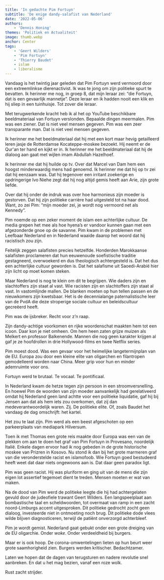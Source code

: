 ```yaml
---
title: 'In gedachte Pim Fortuyn'
subtitle: 'De enige dandy-salafist van Nederland'
date: '2022-05-06'
authors:
    - 'Dennis Honing'
themes: 'Politiek en Actualiteit'
image: thumb.webp
anchor: Center
tags:
    - 'Geert Wilders'
    - 'Pim Fortuyn'
    - 'Thierry Baudet'
    - islam
    - liberalisme
---
```


Vandaag is het twintig jaar geleden dat Pim Fortuyn werd vermoord door een extreemlinkse dierenactivist. Ik was te jong om zijn politieke spurt te bevatten. Ik herinner me nog, in groep 8, dat mijn leraar zei: “die Fortuyn, dat is een gevaarlijk mannetje”. Deze leraar en ik hadden nooit een klik en hij sliep in een tuinhuisje. Tot zover die leraar. 

Met terugwerkende kracht heb ik al het op YouTube beschikbare beeldmateriaal van Fortuyn verslonden. Bepaalde dingen meermalen. Pim was een ziener. Dat is niet veel mensen gegeven. Pim was een zeer transparante man. Dat is niet veel mensen gegeven. 

Ik herinner me het beeldmateriaal dat hij met een kort maar hevig getailleerd leren jasje de Rotterdamse Kocateppe-moskee bezoekt. Hij neemt er de Qur'an ter hand en kijkt er in. Ik herinner me het beeldmateriaal dat hij de dialoog aan gaat met wijlen imam Abdullah Hazelhoef. 

Ik herinner me dat hij huilde op tv. Over dat Marcel van Dam hem een hoogst minderwaardig mens had genoemd. Ik herinner me dat hij op tv zei dat hij eenzaam was. Dat hij tegenover een irritant zoekerige en opdringerige Ivo Niehe zegt dat hij nog altijd gemis heeft aan Arie, zijn grote liefde. 

Over dat hij onder de indruk was over hoe harmonieus zijn moeder is gestorven. Dat hij zijn politieke carrière had uitgesteld tot na haar dood. Want, zo zei Pim: “mijn moeder zei, je wordt nog vermoord net als Kennedy”. 

Pim noemde op een zeker moment de islam een achterlijke cultuur. De media grepen het mee als hoe hyena’s er vandoor kunnen gaan met een afgezonderde gnoe op de savanne. Pim kwam in de problemen met Leefbaar Nederland en in Nederland waaide daarop het woord dat hij racistisch zou zijn. 

Feitelijk zeggen salafisten precies hetzelfde. Honderden Marokkaanse salafisten proclameren dat hun eeuwenoude soefistische traditie gestagneerd, overwoekerd en dus theologisch achtergesteld is. Dat het dus een achterlijke cultuur geworden is. Dat het salafisme uit Saoedi-Arabië hier zijn licht op moet komen steken. 

Maar Nederland is nog te klein om dit te begrijpen. Wie daders zijn en slachtoffers zijn staat al vast. Wie racisten zijn en slachtoffers zijn staat al vast. In vastomlijnde mallen. De blanken moeten op hun tellen passen en de nieuwkomers zijn kwetsbaar. Het is de decennialange paternalistische leer van de PvdA die deze stroperige sociale cultuur en beleidscultuur gecreëerd heeft. 

Pim was de ijsbreker. Recht voor z’n raap. 

Zijn dandy-achtige voorkomen en rijke woordenschat maakten hem tot een icoon. Daar kon je niet omheen. Om hem heen zaten grijze muizen als Melkert en professor Balkenende. Mannen die nog geen karakter krijgen al gaf je ze hoofdrollen in drie Hollywood-films en twee Netflix series. 

Pim moest dood. Was een gevaar voor het heimelijke langetermijnplan van de EU. Europa zou door een kleine elite van oligarchen en filantropen gemodelleerd worden naar China. Meer grip voor hun en minder ademruimte voor ons. 

Fortuyn werd te brutaal. Te vocaal. Te pontificaal. 

In Nederland kwam de hetze tegen zijn persoon in een stroomversnelling. En hoewel Pim de woorden van zijn moeder aanvankelijk had gerelativeerd omdat hij Nederland geen land achtte voor een politieke liquidatie, gaf hij bij Jensen aan dat als hem iets zou overkomen, dat zíj́ dan medeverantwoordelijk waren. Zij. De politieke elite. Of, zoals Baudet het vandaag de dag omschrijft: het kartel. 

Het zou te laat zijn. Pim werd als een beest afgeschoten op een parkeerplaats van mediapark Hilversum. 

Toen ik met Thomas een grote reis maakte door Europa was een van de plekken om aan te doen het graf van Pim Fortuyn in Provesano, noordelijk Italië. Enkele dagen ervoor had ik nog gebeden in de grote historische moskee van Prizren in Kosovo. Nu stond ik dan bij het grote marmeren graf van die veronderstelde racist en islamofoob. Wie Fortuyn goed bestudeerd heeft weet dat daar niets ongewoons aan is. Dat daar geen paradox ligt. 

Pim was geen racist. Hij was pluriform en ging uit van de mens die zijn eigen lot assertief tegemoet dient te treden. Mensen moeten er wat van maken. 

Na de dood van Pim werd de politieke leegte die hij had achtergelaten gevuld door de judeofiele trawant Geert Wilders. Een langspeelplaat aan bombastische taal en scheldwoorden, tot overmaat van ramp in een zacht noord-Limburgs accent uitgesproken. Dit politieke gedrocht zocht geen dialoog, investeerde niet in ontmoeting noch brug. Dit politieke dode vlees wilde blijven diagnosticeren, terwijl de patiënt onverzorgd achterbleef. 

Pim je wordt gemist. Nederland gaat gebukt onder een grote dreiging van de EU oligarchie. Onder _woke_. Onder verdeeldheid bij burgers. 

Maar er is ook hoop. De corona-omwentelingen lieten op hun beurt weer grote saamhorigheid zien. Burgers werden kritischer. Bedachtzamer. 

Laten we hopen dat de dagen van terugsturen en nadere revolutie snel aanbreken. En dat u het mag bezien, vanaf een roze wolk. 

Rust zacht strijder.
